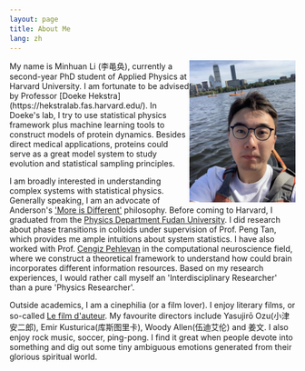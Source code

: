 ```yaml
---
layout: page
title: About Me
lang: zh
---
```


<img align="right" height="250" alt="MH" src="/public/image/profile.jpg"/>
My name is Minhuan Li (李黾奂), currently a second-year PhD student of Applied Physics at Harvard University. 
I am fortunate to be advised by Professor [Doeke Hekstra](https://hekstralab.fas.harvard.edu/).
In Doeke's lab, I try to use statistical physics framework plus machine learning tools to construct models of protein dynamics. 
Besides direct medical applications, proteins could serve as a great model system to study evolution and statistical sampling principles.

I am broadly interested in understanding complex systems with statistical physics. Generally speaking, I am an advocate of Anderson's ['More is Different'](https://science.sciencemag.org/content/177/4047/393) philosophy. 
Before coming to Harvard, I graduated from the [Physics Department Fudan University](http://phys.fudan.edu.cn/eng/). I did research about phase transitions in colloids under supervision of Prof. Peng Tan, which provides me ample intuitions about system statistics. 
I have also worked with Prof. [Cengiz Pehlevan](https://pehlevan.seas.harvard.edu/) in the computational neuroscience field, where we construct a theoretical framework to understand how could brain incorporates different information resources. 
Based on my research experiences, I would rather call myself an 'Interdisciplinary Researcher' than a pure 'Physics Researcher'.

Outside academics, I am a cinephilia (or a film lover). I enjoy literary films, or so-called [Le film d'auteur](https://en.wikipedia.org/wiki/Film_d%27auteur). My favourite directors include Yasujirō Ozu(小津安二郎), Emir Kusturica(库斯图里卡), Woody Allen(伍迪艾伦) and 姜文. 
I also enjoy rock music, soccer, ping-pong. I find it great when people devote into something and dig out some tiny ambiguous emotions generated from their glorious spiritual world.